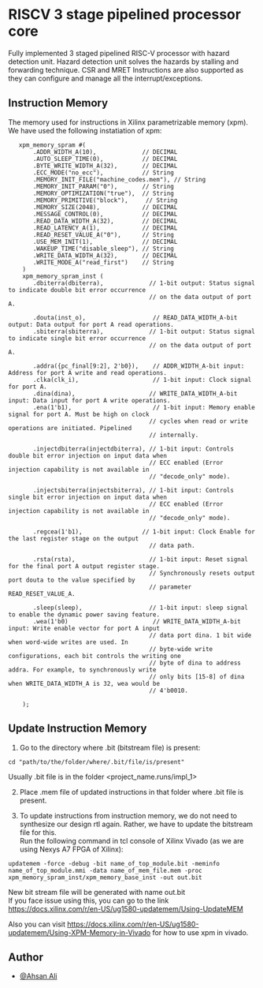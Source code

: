
# RISCV 3 stage pipelined processor core
Fully implemented 3 staged pipelined RISC-V processor with hazard detection unit. Hazard detection unit solves the hazards by stalling and forwarding technique. CSR and MRET Instructions are also supported as they can configure and manage all the interrupt/exceptions.  

## Instruction Memory
The memory used for instructions in Xilinx parametrizable memory (xpm). We have used the following instatiation of xpm:  

```
   xpm_memory_spram #(
       .ADDR_WIDTH_A(10),             // DECIMAL
       .AUTO_SLEEP_TIME(0),           // DECIMAL
       .BYTE_WRITE_WIDTH_A(32),       // DECIMAL
       .ECC_MODE("no_ecc"),           // String
       .MEMORY_INIT_FILE("machine_codes.mem"), // String
       .MEMORY_INIT_PARAM("0"),       // String
       .MEMORY_OPTIMIZATION("true"),  // String
       .MEMORY_PRIMITIVE("block"),     // String
       .MEMORY_SIZE(2048),            // DECIMAL
       .MESSAGE_CONTROL(0),           // DECIMAL
       .READ_DATA_WIDTH_A(32),        // DECIMAL
       .READ_LATENCY_A(1),            // DECIMAL
       .READ_RESET_VALUE_A("0"),      // String
       .USE_MEM_INIT(1),              // DECIMAL
       .WAKEUP_TIME("disable_sleep"), // String
       .WRITE_DATA_WIDTH_A(32),       // DECIMAL
       .WRITE_MODE_A("read_first")    // String
    )
    xpm_memory_spram_inst (
       .dbiterra(dbiterra),             // 1-bit output: Status signal to indicate double bit error occurrence
                                        // on the data output of port A.
 
       .douta(inst_o),                   // READ_DATA_WIDTH_A-bit output: Data output for port A read operations.
       .sbiterra(sbiterra),             // 1-bit output: Status signal to indicate single bit error occurrence
                                        // on the data output of port A.
 
       .addra({pc_final[9:2], 2'b0}),    // ADDR_WIDTH_A-bit input: Address for port A write and read operations.
       .clka(clk_i),                     // 1-bit input: Clock signal for port A.
       .dina(dina),                     // WRITE_DATA_WIDTH_A-bit input: Data input for port A write operations.
       .ena(1'b1),                       // 1-bit input: Memory enable signal for port A. Must be high on clock
                                        // cycles when read or write operations are initiated. Pipelined
                                        // internally.
 
       .injectdbiterra(injectdbiterra), // 1-bit input: Controls double bit error injection on input data when
                                        // ECC enabled (Error injection capability is not available in
                                        // "decode_only" mode).
 
       .injectsbiterra(injectsbiterra), // 1-bit input: Controls single bit error injection on input data when
                                        // ECC enabled (Error injection capability is not available in
                                        // "decode_only" mode).
 
       .regcea(1'b1),                 // 1-bit input: Clock Enable for the last register stage on the output
                                        // data path.
 
       .rsta(rsta),                     // 1-bit input: Reset signal for the final port A output register stage.
                                        // Synchronously resets output port douta to the value specified by
                                        // parameter READ_RESET_VALUE_A.
 
       .sleep(sleep),                   // 1-bit input: sleep signal to enable the dynamic power saving feature.
       .wea(1'b0)                        // WRITE_DATA_WIDTH_A-bit input: Write enable vector for port A input
                                        // data port dina. 1 bit wide when word-wide writes are used. In
                                        // byte-wide write configurations, each bit controls the writing one
                                        // byte of dina to address addra. For example, to synchronously write
                                        // only bits [15-8] of dina when WRITE_DATA_WIDTH_A is 32, wea would be
                                        // 4'b0010.
 
    );
```
## Update Instruction Memory

1. Go to the directory where .bit (bitstream file) is present:  

```
cd "path/to/the/folder/where/.bit/file/is/present"
```
Usually .bit file is in the folder <project_name.runs/impl_1>  

2. Place .mem file of updated instructions in that folder where .bit file is present.  

3. To update instructions from instruction memory, we do not need to synthesize our design rtl again. Rather, we have to update the bitstream file for this.  
Run the following command in tcl console of Xilinx Vivado (as we are using Nexys A7 FPGA of Xilinx):   

```
updatemem -force -debug -bit name_of_top_module.bit -meminfo name_of_top_module.mmi -data name_of_mem_file.mem -proc xpm_memory_spram_inst/xpm_memory_base_inst -out out.bit  
```

New bit stream file will be generated with name out.bit  
If you face issue using this, you can go to the link https://docs.xilinx.com/r/en-US/ug1580-updatemem/Using-UpdateMEM  

Also you can visit https://docs.xilinx.com/r/en-US/ug1580-updatemem/Using-XPM-Memory-in-Vivado  for how to use xpm in vivado.


## Author
- [@Ahsan Ali](https://github.com/AhsanAliUet)
